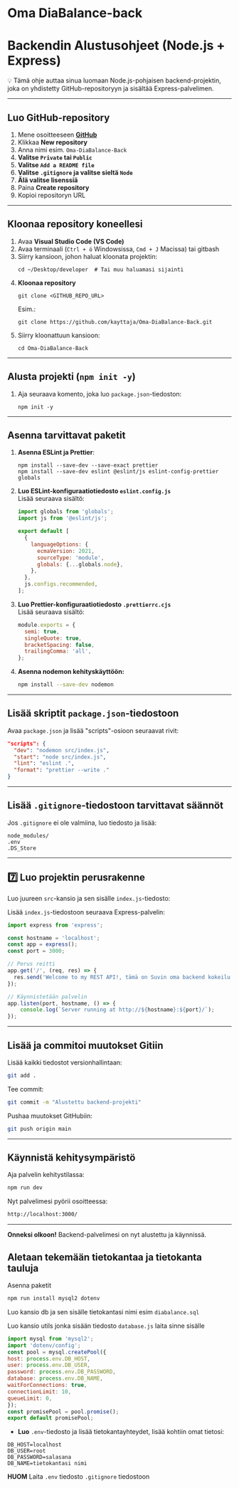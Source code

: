 # Oma DiaBalance-back

# Backendin Alustusohjeet (Node.js + Express)

💡 Tämä ohje auttaa sinua luomaan Node.js-pohjaisen backend-projektin, joka on yhdistetty GitHub-repositoryyn ja sisältää Express-palvelimen.

---

## Luo GitHub-repository  
1. Mene osoitteeseen **[GitHub](https://github.com)**  
2. Klikkaa **New repository**  
3. Anna nimi esim. `Oma-DiaBalance-Back`  
4. **Valitse `Private` tai `Public`**  
5. **Valitse `Add a README file`** 
6. **Valitse `.gitignore` ja valitse sieltä `Node`** 
7. **Älä valitse lisenssiä**  
8. Paina **Create repository**  
9. Kopioi repositoryn URL

---

## Kloonaa repository koneellesi  
1. Avaa **Visual Studio Code (VS Code)**  
2. Avaa terminaali (`Ctrl + ö` Windowsissa, `Cmd + J` Macissa)  tai gitbash
3. Siirry kansioon, johon haluat kloonata projektin:  
   ```
   cd ~/Desktop/developer  # Tai muu haluamasi sijainti
   ```
4. **Kloonaa repository**  
   ```
   git clone <GITHUB_REPO_URL>
   ```
   Esim.:  
   ```
   git clone https://github.com/kayttaja/Oma-DiaBalance-Back.git
   ```
5. Siirry kloonattuun kansioon:  
   ```
   cd Oma-DiaBalance-Back
   ```

---

## Alusta projekti (`npm init -y`)
1. Aja seuraava komento, joka luo `package.json`-tiedoston:
   ```
   npm init -y
   ```
   
---

## Asenna tarvittavat paketit  
1. **Asenna ESLint ja Prettier**:
   ```
   npm install --save-dev --save-exact prettier
   npm install --save-dev eslint @eslint/js eslint-config-prettier globals
   ```
2. **Luo ESLint-konfiguraatiotiedosto `eslint.config.js`**  
   Lisää seuraava sisältö:
   ```js
   import globals from 'globals';
   import js from '@eslint/js';

   export default [
     {
       languageOptions: {
         ecmaVersion: 2021,
         sourceType: 'module',
         globals: {...globals.node},
       },
     },
     js.configs.recommended,
   ];
   ```
3. **Luo Prettier-konfiguraatiotiedosto `.prettierrc.cjs`**  
   Lisää seuraava sisältö:
   ```js
   module.exports = {
     semi: true,
     singleQuote: true,
     bracketSpacing: false,
     trailingComma: 'all',
   };
   ```
4. **Asenna nodemon kehityskäyttöön:**  
   ```bash
   npm install --save-dev nodemon
   ```

---

## Lisää skriptit `package.json`-tiedostoon  
Avaa `package.json` ja lisää "scripts"-osioon seuraavat rivit:
```json
"scripts": {
  "dev": "nodemon src/index.js",
  "start": "node src/index.js",
  "lint": "eslint .",
  "format": "prettier --write ."
}
```

---

## Lisää `.gitignore`-tiedostoon tarvittavat säännöt  
Jos `.gitignore` ei ole valmiina, luo tiedosto ja lisää:
```gitignore
node_modules/
.env
.DS_Store
```

---

## 7️⃣ Luo projektin perusrakenne  
Luo juureen `src`-kansio ja sen sisälle `index.js`-tiedosto:

Lisää `index.js`-tiedostoon seuraava Express-palvelin:
```js
import express from 'express';

const hostname = 'localhost';
const app = express();
const port = 3000;

// Perus reitti
app.get('/', (req, res) => {
  res.send('Welcome to my REST API!, tämä on Suvin oma backend kokeilu');
});

// Käynnistetään palvelin
app.listen(port, hostname, () => {
    console.log(`Server running at http://${hostname}:${port}/`);
});
```

---

## Lisää ja commitoi muutokset Gitiin  
Lisää kaikki tiedostot versionhallintaan:
```bash
git add .
```
Tee commit:
```bash
git commit -m "Alustettu backend-projekti"
```
Pushaa muutokset GitHubiin:
```bash
git push origin main
```

---

## Käynnistä kehitysympäristö  
Aja palvelin kehitystilassa:
```bash
npm run dev
```

Nyt palvelimesi pyörii osoitteessa:
```bash
http://localhost:3000/
```

---

**Onneksi olkoon!** Backend-palvelimesi on nyt alustettu ja käynnissä.

## Aletaan tekemään tietokantaa ja tietokanta tauluja
Asenna paketit
```bash
npm run install mysql2 dotenv
```

Luo kansio db ja sen sisälle tietokantasi nimi esim `diabalance.sql`

Luo kansio utils jonka sisään tiedosto `database.js`
laita sinne sisälle
```javascript
import mysql from 'mysql2';
import 'dotenv/config';
const pool = mysql.createPool({
host: process.env.DB_HOST,
user: process.env.DB_USER,
password: process.env.DB_PASSWORD,
database: process.env.DB_NAME,
waitForConnections: true,
connectionLimit: 10,
queueLimit: 0,
});
const promisePool = pool.promise();
export default promisePool;
```

* **Luo** `.env`-tiedosto ja lisää tietokantayhteydet, lisää kohtiin omat tietosi:

```
DB_HOST=localhost 
DB_USER=root
DB_PASSWORD=salasana
DB_NAME=tietokantasi nimi
```
**HUOM** Laita `.env` tiedosto `.gitignore` tiedostoon

